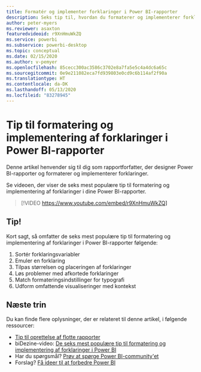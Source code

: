 ```yaml
---
title: Formatér og implementer forklaringer i Power BI-rapporter
description: Seks tip til, hvordan du formaterer og implementerer forklaringer i Power BI-rapportvisualiseringer, i Power BI Desktop eller i Power BI-tjenesten.
author: peter-myers
ms.reviewer: asaxton
featuredvideoid: r9XnHmuWkZQ
ms.service: powerbi
ms.subservice: powerbi-desktop
ms.topic: conceptual
ms.date: 02/15/2020
ms.author: v-pemyer
ms.openlocfilehash: 85cecc300ac3586c3702e8a7fa5e5c4a4dc6a65c
ms.sourcegitcommit: 0e9e211082eca7fd939803e0cd9c6b114af2f90a
ms.translationtype: HT
ms.contentlocale: da-DK
ms.lasthandoff: 05/13/2020
ms.locfileid: "83278945"
---
```

# <a name="tips-to-format-and-implement-legends-in-power-bi-reports"></a>Tip til formatering og implementering af forklaringer i Power BI-rapporter

Denne artikel henvender sig til dig som rapportforfatter, der designer Power BI-rapporter og formaterer og implementerer forklaringer.

Se videoen, der viser de seks mest populære tip til formatering og implementering af forklaringer i dine Power BI-rapporter.

> [!VIDEO https://www.youtube.com/embed/r9XnHmuWkZQ]

## <a name="tips"></a>Tip!

Kort sagt, så omfatter de seks mest populære tip til formatering og implementering af forklaringer i Power BI-rapporter følgende:

1. Sortér forklaringsvariabler
1. Emuler en forklaring
1. Tilpas størrelsen og placeringen af forklaringer
1. Løs problemer med afkortede forklaringer
1. Match formateringsindstillinger for typografi
1. Udform omfattende visualiseringer med kontekst

## <a name="next-steps"></a>Næste trin

Du kan finde flere oplysninger, der er relateret til denne artikel, i følgende ressourcer:

- [Tip til oprettelse af flotte rapporter](../create-reports/desktop-tips-and-tricks-for-creating-reports.md)
- biDezine-video: [De seks mest populære tip til formatering og implementering af forklaringer i Power BI](https://www.youtube.com/watch?v=r9XnHmuWkZQ)
- Har du spørgsmål? [Prøv at spørge Power BI-community'et](https://community.powerbi.com/)
- Forslag? [Få ideer til at forbedre Power BI](https://ideas.powerbi.com)

